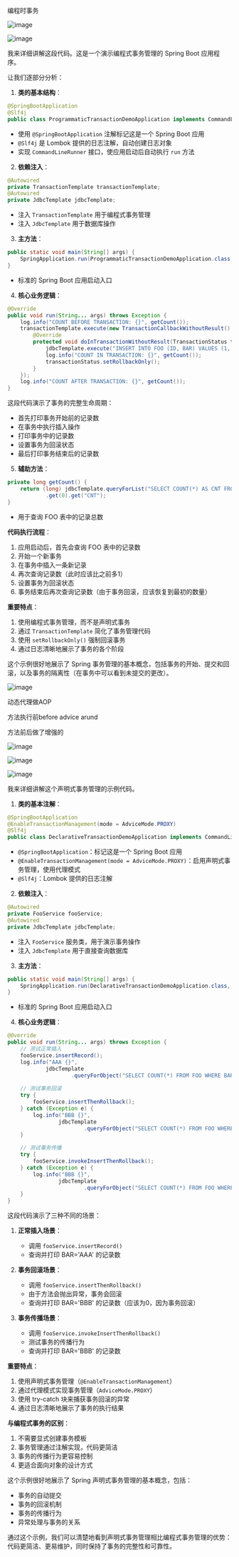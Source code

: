 编程时事务


![image](https://github.com/user-attachments/assets/6ecbc65a-31ea-4fb1-9e20-a479317f8b39)




![image](https://github.com/user-attachments/assets/181d4c3f-4459-4e6b-9e6a-bb4817d413b8)


我来详细讲解这段代码。这是一个演示编程式事务管理的 Spring Boot 应用程序。

让我们逐部分分析：

1. **类的基本结构**：
```java
@SpringBootApplication
@Slf4j
public class ProgrammaticTransactionDemoApplication implements CommandLineRunner
```
- 使用 `@SpringBootApplication` 注解标记这是一个 Spring Boot 应用
- `@Slf4j` 是 Lombok 提供的日志注解，自动创建日志对象
- 实现 `CommandLineRunner` 接口，使应用启动后自动执行 `run` 方法

2. **依赖注入**：
```java
@Autowired
private TransactionTemplate transactionTemplate;
@Autowired
private JdbcTemplate jdbcTemplate;
```
- 注入 `TransactionTemplate` 用于编程式事务管理
- 注入 `JdbcTemplate` 用于数据库操作

3. **主方法**：
```java
public static void main(String[] args) {
    SpringApplication.run(ProgrammaticTransactionDemoApplication.class, args);
}
```
- 标准的 Spring Boot 应用启动入口

4. **核心业务逻辑**：
```java
@Override
public void run(String... args) throws Exception {
    log.info("COUNT BEFORE TRANSACTION: {}", getCount());
    transactionTemplate.execute(new TransactionCallbackWithoutResult() {
        @Override
        protected void doInTransactionWithoutResult(TransactionStatus transactionStatus) {
            jdbcTemplate.execute("INSERT INTO FOO (ID, BAR) VALUES (1, 'aaa')");
            log.info("COUNT IN TRANSACTION: {}", getCount());
            transactionStatus.setRollbackOnly();
        }
    });
    log.info("COUNT AFTER TRANSACTION: {}", getCount());
}
```
这段代码演示了事务的完整生命周期：
- 首先打印事务开始前的记录数
- 在事务中执行插入操作
- 打印事务中的记录数
- 设置事务为回滚状态
- 最后打印事务结束后的记录数

5. **辅助方法**：
```java
private long getCount() {
    return (long) jdbcTemplate.queryForList("SELECT COUNT(*) AS CNT FROM FOO")
            .get(0).get("CNT");
}
```
- 用于查询 FOO 表中的记录总数

**代码执行流程**：
1. 应用启动后，首先会查询 FOO 表中的记录数
2. 开始一个新事务
3. 在事务中插入一条新记录
4. 再次查询记录数（此时应该比之前多1）
5. 设置事务为回滚状态
6. 事务结束后再次查询记录数（由于事务回滚，应该恢复到最初的数量）

**重要特点**：
1. 使用编程式事务管理，而不是声明式事务
2. 通过 `TransactionTemplate` 简化了事务管理代码
3. 使用 `setRollbackOnly()` 强制回滚事务
4. 通过日志清晰地展示了事务的各个阶段

这个示例很好地展示了 Spring 事务管理的基本概念，包括事务的开始、提交和回滚，以及事务的隔离性（在事务中可以看到未提交的更改）。


![image](https://github.com/user-attachments/assets/dcbefe97-6847-4882-86b8-6834b4e9ccd6)


动态代理做AOP

方法执行前before advice arund

方法前后做了增强的


![image](https://github.com/user-attachments/assets/46df69e8-5b36-453f-9100-75c0e1428f1d)


![image](https://github.com/user-attachments/assets/571c02a9-0e2b-4933-ae86-068b453c6da2)


![image](https://github.com/user-attachments/assets/654bb022-48c7-4271-9fd0-8e5d7f183f37)


我来详细讲解这个声明式事务管理的示例代码。

1. **类的基本注解**：
```java
@SpringBootApplication
@EnableTransactionManagement(mode = AdviceMode.PROXY)
@Slf4j
public class DeclarativeTransactionDemoApplication implements CommandLineRunner
```
- `@SpringBootApplication`：标记这是一个 Spring Boot 应用
- `@EnableTransactionManagement(mode = AdviceMode.PROXY)`：启用声明式事务管理，使用代理模式
- `@Slf4j`：Lombok 提供的日志注解

2. **依赖注入**：
```java
@Autowired
private FooService fooService;
@Autowired
private JdbcTemplate jdbcTemplate;
```
- 注入 `FooService` 服务类，用于演示事务操作
- 注入 `JdbcTemplate` 用于直接查询数据库

3. **主方法**：
```java
public static void main(String[] args) {
    SpringApplication.run(DeclarativeTransactionDemoApplication.class, args);
}
```
- 标准的 Spring Boot 应用启动入口

4. **核心业务逻辑**：
```java
@Override
public void run(String... args) throws Exception {
    // 测试正常插入
    fooService.insertRecord();
    log.info("AAA {}",
            jdbcTemplate
                    .queryForObject("SELECT COUNT(*) FROM FOO WHERE BAR='AAA'", Long.class));
    
    // 测试事务回滚
    try {
        fooService.insertThenRollback();
    } catch (Exception e) {
        log.info("BBB {}",
                jdbcTemplate
                        .queryForObject("SELECT COUNT(*) FROM FOO WHERE BAR='BBB'", Long.class));
    }

    // 测试事务传播
    try {
        fooService.invokeInsertThenRollback();
    } catch (Exception e) {
        log.info("BBB {}",
                jdbcTemplate
                        .queryForObject("SELECT COUNT(*) FROM FOO WHERE BAR='BBB'", Long.class));
    }
}
```

这段代码演示了三种不同的场景：

1. **正常插入场景**：
   - 调用 `fooService.insertRecord()`
   - 查询并打印 BAR='AAA' 的记录数

2. **事务回滚场景**：
   - 调用 `fooService.insertThenRollback()`
   - 由于方法会抛出异常，事务会回滚
   - 查询并打印 BAR='BBB' 的记录数（应该为0，因为事务回滚）

3. **事务传播场景**：
   - 调用 `fooService.invokeInsertThenRollback()`
   - 测试事务的传播行为
   - 查询并打印 BAR='BBB' 的记录数

**重要特点**：
1. 使用声明式事务管理（`@EnableTransactionManagement`）
2. 通过代理模式实现事务管理（`AdviceMode.PROXY`）
3. 使用 try-catch 块来捕获事务回滚的异常
4. 通过日志清晰地展示了事务的执行结果

**与编程式事务的区别**：
1. 不需要显式创建事务模板
2. 事务管理通过注解实现，代码更简洁
3. 事务的传播行为更容易控制
4. 更适合面向对象的设计方式

这个示例很好地展示了 Spring 声明式事务管理的基本概念，包括：
- 事务的自动提交
- 事务的回滚机制
- 事务的传播行为
- 异常处理与事务的关系

通过这个示例，我们可以清楚地看到声明式事务管理相比编程式事务管理的优势：代码更简洁、更易维护，同时保持了事务的完整性和可靠性。


